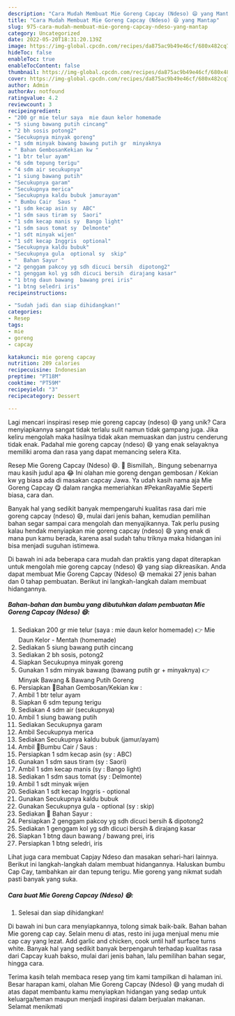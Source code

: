 ```yaml
---
description: "Cara Mudah Membuat Mie Goreng Capcay (Ndeso) 😄 yang Mantap"
title: "Cara Mudah Membuat Mie Goreng Capcay (Ndeso) 😄 yang Mantap"
slug: 975-cara-mudah-membuat-mie-goreng-capcay-ndeso-yang-mantap
category: Uncategorized
date: 2022-05-20T18:31:20.139Z
image: https://img-global.cpcdn.com/recipes/da875ac9b49e46cf/680x482cq70/mie-goreng-capcay-ndeso-foto-resep-utama.jpg
hideToc: false
enableToc: true
enableTocContent: false
thumbnail: https://img-global.cpcdn.com/recipes/da875ac9b49e46cf/680x482cq70/mie-goreng-capcay-ndeso-foto-resep-utama.jpg
cover: https://img-global.cpcdn.com/recipes/da875ac9b49e46cf/680x482cq70/mie-goreng-capcay-ndeso-foto-resep-utama.jpg
author: Admin
authorAv: notfound
ratingvalue: 4.2
reviewcount: 3
recipeingredient:
- "200 gr mie telur saya  mie daun kelor homemade                       Mie Daun Kelor  Mentah homemade"
- "5 siung bawang putih cincang"
- "2 bh sosis potong2"
- "Secukupnya minyak goreng"
- "1 sdm minyak bawang bawang putih gr  minyaknya                       Minyak Bawang  Bawang Putih Goreng"
- " Bahan GembosanKekian kw "
- "1 btr telur ayam"
- "6 sdm tepung terigu"
- "4 sdm air secukupnya"
- "1 siung bawang putih"
- "Secukupnya garam"
- "Secukupnya merica"
- "Secukupnya kaldu bubuk jamurayam"
- " Bumbu Cair  Saus "
- "1 sdm kecap asin sy  ABC"
- "1 sdm saus tiram sy  Saori"
- "1 sdm kecap manis sy  Bango light"
- "1 sdm saus tomat sy  Delmonte"
- "1 sdt minyak wijen"
- "1 sdt kecap Inggris  optional"
- "Secukupnya kaldu bubuk"
- "Secukupnya gula  optional sy  skip"
- "  Bahan Sayur "
- "2 genggam pakcoy yg sdh dicuci bersih  dipotong2"
- "1 genggam kol yg sdh dicuci bersih  dirajang kasar"
- "1 btng daun bawang  bawang prei iris"
- "1 btng seledri iris"
recipeinstructions:

- "Sudah jadi dan siap dihidangkan!"
categories:
- Resep
tags:
- mie
- goreng
- capcay

katakunci: mie goreng capcay 
nutrition: 209 calories
recipecuisine: Indonesian
preptime: "PT18M"
cooktime: "PT59M"
recipeyield: "3"
recipecategory: Dessert

---
```





Lagi mencari inspirasi resep mie goreng capcay (ndeso) 😄 yang unik? Cara menyiapkannya sangat tidak terlalu sulit namun tidak gampang juga. Jika keliru mengolah maka hasilnya tidak akan memuaskan dan justru cenderung tidak enak. Padahal mie goreng capcay (ndeso) 😄 yang enak selayaknya memiliki aroma dan rasa yang dapat memancing selera Kita.





Resep Mie Goreng Capcay (Ndeso) 😄. 🍁 Bismillah,. Bingung sebenarnya mau kasih judul apa 😂 Ini olahan mie goreng dengan gembosan / Kekian kw yg biasa ada di masakan capcay Jawa. Ya udah kasih nama aja Mie Goreng Capcay 😋 dalam rangka memeriahkan #PekanRayaMie Seperti biasa, cara dan.

Banyak hal yang sedikit banyak mempengaruhi kualitas rasa dari mie goreng capcay (ndeso) 😄, mulai dari jenis bahan, kemudian pemilihan bahan segar sampai cara mengolah dan menyajikannya. Tak perlu pusing kalau hendak menyiapkan mie goreng capcay (ndeso) 😄 yang enak di mana pun kamu berada, karena asal sudah tahu triknya maka hidangan ini bisa menjadi suguhan istimewa.






Di bawah ini ada beberapa cara mudah dan praktis yang dapat diterapkan untuk mengolah mie goreng capcay (ndeso) 😄 yang siap dikreasikan. Anda dapat membuat Mie Goreng Capcay (Ndeso) 😄 memakai 27 jenis bahan dan 0 tahap pembuatan. Berikut ini langkah-langkah dalam membuat hidangannya.

<!--inarticleads1-->

##### Bahan-bahan dan bumbu yang dibutuhkan dalam pembuatan Mie Goreng Capcay (Ndeso) 😄:

1. Sediakan 200 gr mie telur (saya : mie daun kelor homemade) 👉                      Mie Daun Kelor - Mentah (homemade)
1. Sediakan 5 siung bawang putih cincang
1. Sediakan 2 bh sosis, potong2
1. Siapkan Secukupnya minyak goreng
1. Gunakan 1 sdm minyak bawang (bawang putih gr + minyaknya) 👉                      Minyak Bawang &amp; Bawang Putih Goreng
1. Persiapkan  🌠Bahan Gembosan/Kekian kw :
1. Ambil 1 btr telur ayam
1. Siapkan 6 sdm tepung terigu
1. Sediakan 4 sdm air (secukupnya)
1. Ambil 1 siung bawang putih
1. Sediakan Secukupnya garam
1. Ambil Secukupnya merica
1. Sediakan Secukupnya kaldu bubuk (jamur/ayam)
1. Ambil  🌠Bumbu Cair / Saus :
1. Persiapkan 1 sdm kecap asin (sy : ABC)
1. Gunakan 1 sdm saus tiram (sy : Saori)
1. Ambil 1 sdm kecap manis (sy : Bango light)
1. Sediakan 1 sdm saus tomat (sy : Delmonte)
1. Ambil 1 sdt minyak wijen
1. Sediakan 1 sdt kecap Inggris - optional
1. Gunakan Secukupnya kaldu bubuk
1. Gunakan Secukupnya gula - optional (sy : skip)
1. Sediakan  🌠 Bahan Sayur :
1. Persiapkan 2 genggam pakcoy yg sdh dicuci bersih &amp; dipotong2
1. Sediakan 1 genggam kol yg sdh dicuci bersih &amp; dirajang kasar
1. Siapkan 1 btng daun bawang / bawang prei, iris
1. Persiapkan 1 btng seledri, iris


Lihat juga cara membuat Capjay Ndeso dan masakan sehari-hari lainnya. Berikut ini langkah-langkah dalam membuat hidangannya. Haluskan bumbu Cap Cay, tambahkan air dan tepung terigu. Mie goreng yang nikmat sudah pasti banyak yang suka. 

<!--inarticleads2-->

##### Cara buat Mie Goreng Capcay (Ndeso) 😄:


1. Selesai dan siap dihidangkan!

Di bawah ini bun cara menyiapkannya, tolong simak baik-baik. Bahan bahan Mie goreng cap cay. Selain menu di atas, resto ini juga menjual menu mie cap cay yang lezat. Add garlic and chicken, cook until half surface turns white. Banyak hal yang sedikit banyak berpengaruh terhadap kualitas rasa dari Capcay kuah bakso, mulai dari jenis bahan, lalu pemilihan bahan segar, hingga cara. 

Terima kasih telah membaca resep yang tim kami tampilkan di halaman ini. Besar harapan kami, olahan Mie Goreng Capcay (Ndeso) 😄 yang mudah di atas dapat membantu kamu menyiapkan hidangan yang sedap untuk keluarga/teman maupun menjadi inspirasi dalam berjualan makanan. Selamat menikmati
